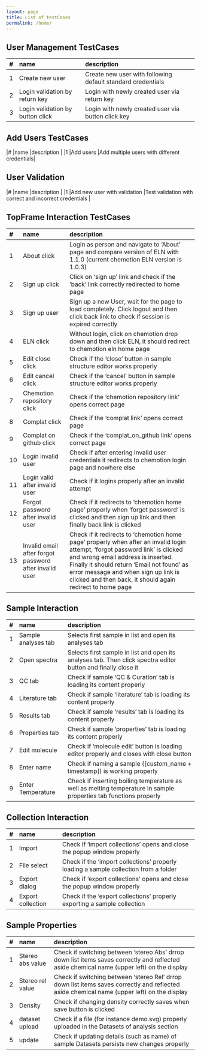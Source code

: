 ```yaml
---
layout: page
title: List of testCases
permalink: /home/
---
```


<h2>User Management TestCases</h2>

|# |name |description |
|:-----|:----|:------------|
|1 |Create new user |Create new user with following default standard credentials|
|2 |Login validation by return key |Login with newly created user via return key|
|3 |Login validation by button click |Login with newly created user via button click key|

<h2>Add Users TestCases</h2>
|# |name |description |
|1 |Add users |Add multiple users with different credentials|

<h2>User Validation</h2>
|# |name |description |
|1 |Add new user with validation |Test validation with correct and incorrect credentials |


<h2>TopFrame Interaction TestCases</h2>

|# |name |description |
|:-----|:----|:------------|
|1 |About click |Login as person and navigate to ‘About’ page and compare version of ELN with 1.1.0 (current chemotion ELN version is 1.0.3)|
|2 |Sign up click |Click on ‘sign up’ link and check if the ‘back’ link correctly redirected to home page|
|3 |Sign up user |Sign up a new User, wait for the page to load completely. Click logout and then click back link to check if session is expired correctly|
|4 |ELN click |Without login, click on chemotion drop down and then click ELN, it should redirect to chemotion eln home page|
|5 |Edit close click |Check if the ‘close’ button in sample structure editor works properly|
|6 |Edit cancel click |Check if the ‘cancel’ button in sample structure editor works properly|
|7 |Chemotion repository click |Check if the ‘chemotion repository link’ opens correct page|
|8 |Complat click |Check if the ‘complat link’ opens correct page|
|9 |Complat on github click |Check if the ‘complat_on_github link’ opens correct page |
|10 |Login invalid user |Check if after entering invalid user credentials it redirects to chemotion login page and nowhere else |
|11 |Login valid after invalid user |Check if it logins properly after an invalid attempt |
|12 |Forgot password after invalid user|Check if it redirects to ‘chemotion home page’ properly when ‘forgot password’ is clicked and then sign up link and then finally back link is clicked |
|13 |Invalid email after forgot password after invalid user |Check if it redirects to ‘chemotion home page’ properly when after an invalid login attempt, ‘forgot password link’ is clicked and wrong email address is inserted. Finally it should return ‘Email not found’ as error message and when sign up link is clicked and then back, it should again redirect to home page|

<h2>Sample Interaction</h2>

|# |name |description |
|:-----|:----|:------------|
|1 |Sample analyses tab |Selects first sample in list and open its analyses tab|
|2 |Open spectra |Selects first sample in list and open its analyses tab. Then click spectra editor button and finally close it |
|3 |QC tab |Check if sample ‘QC & Curation’ tab is loading its content properly|
|4 |Literature tab |Check if sample ‘literature’ tab is loading its content properly|
|5 |Results tab |Check if sample ‘results’ tab is loading its content properly|
|6 |Properties tab |Check if sample ‘properties’ tab is loading its content properly|
|7 |Edit molecule |Check if ‘molecule edit’ button is loading editor properly and closes with close button|
|8 |Enter name |Check if naming a sample ([custom_name + timestamp]) is working properly|
|9 |Enter Temperature |Check if inserting boiling temperature as well as melting temperature in sample properties tab functions properly|

<h2>Collection Interaction</h2>

|# |name |description |
|:-----|:----|:------------|
|1 |Import |Check if ‘import collections’ opens and close the popup window properly|
|2 |File select |Check if the ‘import collections’ properly loading a sample collection from a folder|
|3 |Export dialog |Check if ‘export collections’ opens and close the popup window properly|
|4 |Export collection |Check if the ‘export collections’ properly exporting a sample collection|

<h2>Sample Properties</h2>

|# |name |description |
|:-----|:----|:------------|
|1 |Stereo abs value |Check if switching between ‘stereo Abs’ drrop down list items saves correctly and reflected aside chemical name (upper left) on the display|
|2 |Stereo rel value |Check if switching between ‘stereo Rel’ drrop down list items saves correctly and reflected aside chemical name (upper left) on the display|
|3 |Density |Check if changing density correctly saves when save button is clicked|
|4 |dataset upload |Check if a file (for instance demo.svg) properly uploaded in the Datasets of analysis section|
|5 |update |Check if updating details (such as name) of sample Datasets persists new changes properly|